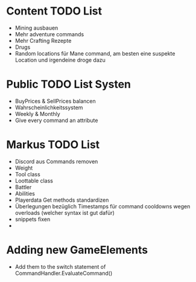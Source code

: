 # Content TODO List
- Mining ausbauen
- Mehr adventure commands
- Mehr Crafting Rezepte
- Drugs
- Random locations für Mane command, am besten eine suspekte Location und irgendeine droge dazu

# Public TODO List Systen
<!-- - Commands splitten -->
- BuyPrices & SellPrices balancen
- Wahrscheinlichkeitssystem
- Weekly & Monthly
- Give every command an attribute

# Markus TODO List
<!-- - Timer Attribute -->
<!-- - Command Attributes für syntax -->
- Discord aus Commands removen
- Weight
- Tool class
- Loottable class
- Battler
- Abilities
- Playerdata Get methods standardizen
- Überlegungen bezüglich Timestamps für command cooldowns wegen overloads (welcher syntax ist gut dafür)
- snippets fixen
- 

# Adding new GameElements
- Add them to the switch statement of CommandHandler.EvaluateCommand()